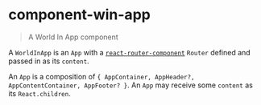 # component-win-app
> A World In App component

A `WorldInApp` is an `App` with a [`react-router-component`](https://github.com/STRML/react-router-component)
`Router` defined and passed in as its `content`.

An `App` is a composition of `{ AppContainer, AppHeader?, AppContentContainer, AppFooter? }`.
An `App` may receive some `content` as its `React.children`.
